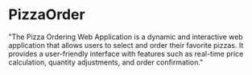# PizzaOrder

"The Pizza Ordering Web Application is a dynamic and interactive web application that allows users to select and order their favorite pizzas. It provides a user-friendly interface with features such as real-time price calculation, quantity adjustments, and order confirmation."
